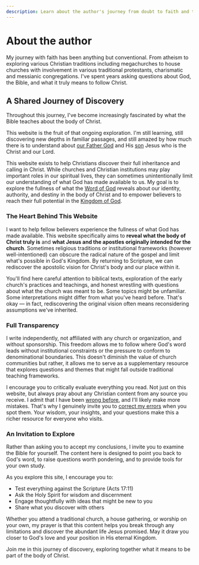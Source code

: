 ```yaml
---
description: Learn about the author's journey from doubt to faith and the mission behind this website.
---
```


# About the author

My journey with faith has been anything but conventional. From atheism to exploring various Christian traditions including megachurches to house churches with involvement in various traditional protestants, charismatic and messianic congregations. I've spent years asking questions about God, the Bible, and what it truly means to follow Christ.

## A Shared Journey of Discovery

Throughout this journey, I've become increasingly fascinated by what the Bible teaches about the body of Christ.

This website is the fruit of that ongoing exploration. I'm still learning, still discovering new depths in familiar passages, and still amazed by how much there is to understand about [our Father God](https://ofgod.info) and His [son](https://son.ofgod.info) Jesus who is the Christ and our Lord.

This website exists to help Christians discover their full inheritance and calling in Christ. While churches and Christian institutions may play important roles in our spiritual lives, they can sometimes unintentionally limit our understanding of what God has made available to us. My goal is to explore the fullness of what the [Word of God](https://word.ofgod.info) reveals about our identity, authority, and destiny in the body of Christ and to empower believers to reach their full potential in the [Kingdom of God](https://kingdom.ofgod.info).

### The Heart Behind This Website

I want to help fellow believers experience the fullness of what God has made available. This website specifically aims to **reveal what the body of Christ truly is** and **what Jesus and the apostles originally intended for the church**. Sometimes religious traditions or institutional frameworks (however well-intentioned) can obscure the radical nature of the gospel and limit what's possible in God's Kingdom. By returning to Scripture, we can rediscover the apostolic vision for Christ's body and our place within it.

You'll find here careful attention to biblical texts, exploration of the early church's practices and teachings, and honest wrestling with questions about what the church was meant to be. Some topics might be unfamiliar. Some interpretations might differ from what you've heard before. That's okay — in fact, rediscovering the original vision often means reconsidering assumptions we've inherited.

### Full Transparency

I write independently, not affiliated with any church or organization, and without sponsorship. This freedom allows me to follow where God's word leads without institutional constraints or the pressure to conform to denominational boundaries. This doesn't diminish the value of church communities but rather, it allows me to serve as a supplementary resource that explores questions and themes that might fall outside traditional teaching frameworks.

I encourage you to critically evaluate everything you read. Not just on this website, but always pray about any Christian content from any source you receive. I admit that I have been [wrong before](disclaimer.md), and I'll likely make more mistakes. That's why I genuinely invite you to [correct my errors](edit.md) when you spot them. Your wisdom, your insights, and your questions make this a richer resource for everyone who visits.

### An Invitation to Explore

Rather than asking you to accept my conclusions, I invite you to examine the Bible for yourself. The content here is designed to point you back to God's word, to raise questions worth pondering, and to provide tools for your own study.

As you explore this site, I encourage you to:
- Test everything against the Scripture (Acts 17:11)
- Ask the Holy Spirit for wisdom and discernment
- Engage thoughtfully with ideas that might be new to you
- Share what you discover with others

Whether you attend a traditional church, a house gathering, or worship on your own, my prayer is that this content helps you break through any limitations and discover the abundant life Jesus promised. May it draw you closer to God's love and your position in His eternal Kingdom.

Join me in this journey of discovery, exploring together what it means to be part of the body of Christ.
